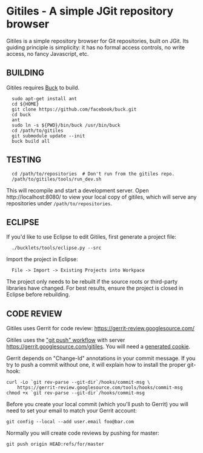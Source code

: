Gitiles - A simple JGit repository browser
==========================================

Gitiles is a simple repository browser for Git repositories, built on JGit. Its
guiding principle is simplicity: it has no formal access controls, no write
access, no fancy Javascript, etc.


BUILDING
--------

Gitiles requires [Buck](http://facebook.github.io/buck/) to build.

```
  sudo apt-get install ant
  cd ${HOME}
  git clone https://github.com/facebook/buck.git
  cd buck
  ant
  sudo ln -s ${PWD}/bin/buck /usr/bin/buck
  cd /path/to/gitiles
  git submodule update --init
  buck build all
```


TESTING
-------

```
  cd /path/to/repositories  # Don't run from the gitiles repo.
  /path/to/gitiles/tools/run_dev.sh
```

This will recompile and start a development server.  Open
http://localhost:8080/ to view your local copy of gitiles, which
will serve any repositories under `/path/to/repositories`.


ECLIPSE
-------

If you'd like to use Eclipse to edit Gitiles, first generate a project file:

```
  ./bucklets/tools/eclipse.py --src
```

Import the project in Eclipse:

```
  File -> Import -> Existing Projects into Workpace
```

The project only needs to be rebuilt if the source roots or third-party
libraries have changed. For best results, ensure the project is closed in
Eclipse before rebuilding.


CODE REVIEW
-----------

Gitiles uses Gerrit for code review:
https://gerrit-review.googlesource.com/

Gitiles uses the ["git push" workflow][1] with server
https://gerrit.googlesource.com/gitiles.  You will need a
[generated cookie][2].

[1]: https://gerrit-review.googlesource.com/Documentation/user-upload.html#_git_push
[2]: https://gerrit.googlesource.com/new-password

Gerrit depends on "Change-Id" annotations in your commit message.
If you try to push a commit without one, it will explain how to
install the proper git-hook:

```
curl -Lo `git rev-parse --git-dir`/hooks/commit-msg \
    https://gerrit-review.googlesource.com/tools/hooks/commit-msg
chmod +x `git rev-parse --git-dir`/hooks/commit-msg
```

Before you create your local commit (which you'll push to Gerrit)
you will need to set your email to match your Gerrit account:

```
git config --local --add user.email foo@bar.com
```

Normally you will create code reviews by pushing for master:

```
git push origin HEAD:refs/for/master
```
